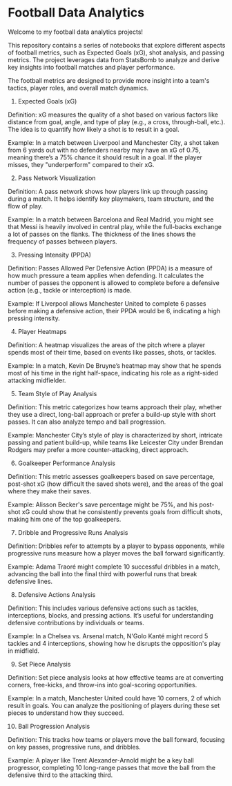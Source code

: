 # Football Data Analytics 

Welcome to my football data analytics projects! 

This repository contains a series of notebooks that explore different aspects of football metrics, such as Expected Goals (xG), shot analysis, and passing metrics. The project leverages data from StatsBomb to analyze and derive key insights into football matches and player performance.

The football metrics are designed to provide more insight into a team's tactics, player roles, and overall match dynamics.

1. Expected Goals (xG)

Definition: xG measures the quality of a shot based on various factors like distance from goal, angle, and type of play (e.g., a cross, through-ball, etc.). The idea is to quantify how likely a shot is to result in a goal.

Example: In a match between Liverpool and Manchester City, a shot taken from 6 yards out with no defenders nearby may have an xG of 0.75, meaning there’s a 75% chance it should result in a goal. If the player misses, they "underperform" compared to their xG.


2. Pass Network Visualization

Definition: A pass network shows how players link up through passing during a match. It helps identify key playmakers, team structure, and the flow of play.

Example: In a match between Barcelona and Real Madrid, you might see that Messi is heavily involved in central play, while the full-backs exchange a lot of passes on the flanks. The thickness of the lines shows the frequency of passes between players.


3. Pressing Intensity (PPDA)

Definition: Passes Allowed Per Defensive Action (PPDA) is a measure of how much pressure a team applies when defending. It calculates the number of passes the opponent is allowed to complete before a defensive action (e.g., tackle or interception) is made.

Example: If Liverpool allows Manchester United to complete 6 passes before making a defensive action, their PPDA would be 6, indicating a high pressing intensity.


4. Player Heatmaps

Definition: A heatmap visualizes the areas of the pitch where a player spends most of their time, based on events like passes, shots, or tackles.

Example: In a match, Kevin De Bruyne’s heatmap may show that he spends most of his time in the right half-space, indicating his role as a right-sided attacking midfielder.


5. Team Style of Play Analysis

Definition: This metric categorizes how teams approach their play, whether they use a direct, long-ball approach or prefer a build-up style with short passes. It can also analyze tempo and ball progression.

Example: Manchester City’s style of play is characterized by short, intricate passing and patient build-up, while teams like Leicester City under Brendan Rodgers may prefer a more counter-attacking, direct approach.


6. Goalkeeper Performance Analysis

Definition: This metric assesses goalkeepers based on save percentage, post-shot xG (how difficult the saved shots were), and the areas of the goal where they make their saves.

Example: Alisson Becker's save percentage might be 75%, and his post-shot xG could show that he consistently prevents goals from difficult shots, making him one of the top goalkeepers.


7. Dribble and Progressive Runs Analysis

Definition: Dribbles refer to attempts by a player to bypass opponents, while progressive runs measure how a player moves the ball forward significantly.

Example: Adama Traoré might complete 10 successful dribbles in a match, advancing the ball into the final third with powerful runs that break defensive lines.


8. Defensive Actions Analysis

Definition: This includes various defensive actions such as tackles, interceptions, blocks, and pressing actions. It’s useful for understanding defensive contributions by individuals or teams.

Example: In a Chelsea vs. Arsenal match, N'Golo Kanté might record 5 tackles and 4 interceptions, showing how he disrupts the opposition's play in midfield.


9. Set Piece Analysis

Definition: Set piece analysis looks at how effective teams are at converting corners, free-kicks, and throw-ins into goal-scoring opportunities.

Example: In a match, Manchester United could have 10 corners, 2 of which result in goals. You can analyze the positioning of players during these set pieces to understand how they succeed.


10. Ball Progression Analysis

Definition: This tracks how teams or players move the ball forward, focusing on key passes, progressive runs, and dribbles.

Example: A player like Trent Alexander-Arnold might be a key ball progressor, completing 10 long-range passes that move the ball from the defensive third to the attacking third.



